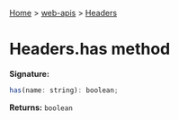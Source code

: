 <!-- docId=web-apis.headers.has -->

[Home](./index.md) &gt; [web-apis](./web-apis.md) &gt; [Headers](./web-apis.headers.md)

# Headers.has method


**Signature:**
```javascript
has(name: string): boolean;
```
**Returns:** `boolean`

